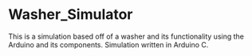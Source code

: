# Washer_Simulator

This is a simulation based off of a washer and its functionality using the Arduino and its components. Simulation written in Arduino C.
